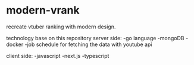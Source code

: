 # modern-vrank

recreate vtuber ranking with modern design.

technology base on this repository
server side: 
-go language
-mongoDB
-docker
-job schedule for fetching the data with youtube api

client side:
-javascript
-next.js
-typescript
